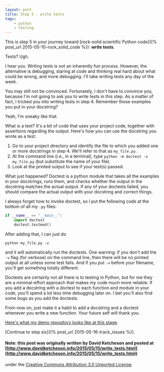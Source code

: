 ```yaml
---
layout: post
title: Step 5 - write tests
tags:
    - python
    - testing
---
```


This is step 5 in your journey toward [rock-solid scientific Python code]({% post_url 2015-05-10-rock_solid_code %}): **write tests**.

Tests?  Ugh.

I hear you.  Writing tests is not an inherently fun process.  However, the alternative is debugging, staring at code and thinking real hard about what could be wrong, and more debugging.  I'll take writing tests any day of the week.

You may still not be convinced.  Fortunately, I don't have to convince you, because I'm not going to ask you to write tests in this step.  As a matter of fact, I tricked you into writing tests in step 4.  Remember those examples you put in your docstring?

Yeah, I'm sneaky like that.

What is a test?  It's a bit of code that uses your project code, together with assertions regarding the output.  Here's how you can use the docstring you wrote as a test:

1. Go to your project directory and identify the file to which you added one or more docstrings in step 4.  We'll refer to that as `my_file.py`.
2. At the command line (i.e., in a terminal), type `python -m doctest -v my_file.py` (but substitute the name of your file).
3. Look at the printed output to see if your test(s) passed.

What just happened?  Doctest is a python module that takes all the examples in your docstrings, runs them, and checks whether the output in the docstring matches the actual output.  If any of your doctests failed, you should compare the actual output with your docstring and correct things.

I always forget how to invoke doctest, so I put the following code at the bottom of all my `.py` files:

``` python
if __name__ == "__main__":
    import doctest
    doctest.testmod()
```

After adding that, I can just do

    python my_file.py -v

and it will automatically run the doctests.  One warning: if you don't add the
`-v` flag (for verbose) on the command line, then there will be no printed
output at all unless some test fails.  And if you put `-v` before your filename,
you'll get something totally different.

Doctests are certainly not all there is to testing in Python, but for me they are a minimal-effort approach that makes my code much more reliable.  If you add a docstring with a doctest to each function and module in your code, you'll spend a lot less time debugging later on.  I bet you'll also find some bugs as you add the doctests.

From now on, just make it a habit to add a docstring and a doctest whenever you write a new function.  Your future self will thank you.

[Here's what my demo repository looks like at this stage](https://github.com/ketch/rock-solid-code-demo/blob/13ab3f8af4e6be813eaee512897948e4c5a178a7/factor.py).

[Continue to step six]({% post_url 2015-05-16-track_issues %}).

#### Note: this post was originally written by David Ketcheson and posted at [http://www.davidketcheson.info/2015/05/15/write_tests.html](http://www.davidketcheson.info/2015/05/15/write_tests.html) 
under the [Creative Commons Attribution 3.0 Unported License](http://creativecommons.org/licenses/by/3.0/deed.en_US).
